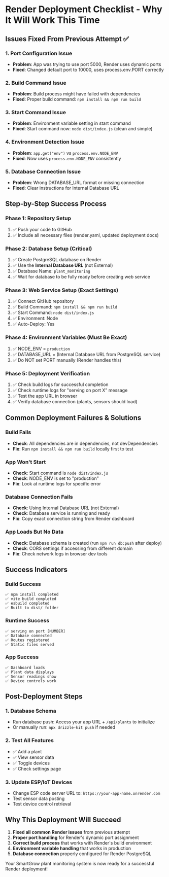 # Render Deployment Checklist - Why It Will Work This Time

## Issues Fixed From Previous Attempt ✅

### 1. Port Configuration Issue
- **Problem**: App was trying to use port 5000, Render uses dynamic ports
- **Fixed**: Changed default port to 10000, uses process.env.PORT correctly

### 2. Build Command Issue
- **Problem**: Build process might have failed with dependencies
- **Fixed**: Proper build command: `npm install && npm run build`

### 3. Start Command Issue
- **Problem**: Environment variable setting in start command
- **Fixed**: Start command now: `node dist/index.js` (clean and simple)

### 4. Environment Detection Issue
- **Problem**: `app.get("env")` vs `process.env.NODE_ENV`
- **Fixed**: Now uses `process.env.NODE_ENV` consistently

### 5. Database Connection Issue
- **Problem**: Wrong DATABASE_URL format or missing connection
- **Fixed**: Clear instructions for Internal Database URL

## Step-by-Step Success Process

### Phase 1: Repository Setup
1. ✅ Push your code to GitHub
2. ✅ Include all necessary files (render.yaml, updated deployment docs)

### Phase 2: Database Setup (Critical)
1. ✅ Create PostgreSQL database on Render
2. ✅ Use the **Internal Database URL** (not External)
3. ✅ Database Name: `plant_monitoring`
4. ✅ Wait for database to be fully ready before creating web service

### Phase 3: Web Service Setup (Exact Settings)
1. ✅ Connect GitHub repository
2. ✅ Build Command: `npm install && npm run build`
3. ✅ Start Command: `node dist/index.js`
4. ✅ Environment: Node
5. ✅ Auto-Deploy: Yes

### Phase 4: Environment Variables (Must Be Exact)
1. ✅ NODE_ENV = `production`
2. ✅ DATABASE_URL = (Internal Database URL from PostgreSQL service)
3. ✅ Do NOT set PORT manually (Render handles this)

### Phase 5: Deployment Verification
1. ✅ Check build logs for successful completion
2. ✅ Check runtime logs for "serving on port X" message
3. ✅ Test the app URL in browser
4. ✅ Verify database connection (plants, sensors should load)

## Common Deployment Failures & Solutions

### Build Fails
- **Check**: All dependencies are in dependencies, not devDependencies
- **Fix**: Run `npm install && npm run build` locally first to test

### App Won't Start
- **Check**: Start command is `node dist/index.js`
- **Check**: NODE_ENV is set to "production"
- **Fix**: Look at runtime logs for specific error

### Database Connection Fails
- **Check**: Using Internal Database URL (not External)
- **Check**: Database service is running and ready
- **Fix**: Copy exact connection string from Render dashboard

### App Loads But No Data
- **Check**: Database schema is created (run `npm run db:push` after deploy)
- **Check**: CORS settings if accessing from different domain
- **Fix**: Check network logs in browser dev tools

## Success Indicators

### Build Success
```
✅ npm install completed
✅ vite build completed  
✅ esbuild completed
✅ Built to dist/ folder
```

### Runtime Success
```
✅ serving on port [NUMBER]
✅ Database connected
✅ Routes registered
✅ Static files served
```

### App Success
```
✅ Dashboard loads
✅ Plant data displays
✅ Sensor readings show
✅ Device controls work
```

## Post-Deployment Steps

### 1. Database Schema
- Run database push: Access your app URL + `/api/plants` to initialize
- Or manually run: `npx drizzle-kit push` if needed

### 2. Test All Features
- ✅ Add a plant
- ✅ View sensor data
- ✅ Toggle devices
- ✅ Check settings page

### 3. Update ESP/IoT Devices
- Change ESP code server URL to: `https://your-app-name.onrender.com`
- Test sensor data posting
- Test device control retrieval

## Why This Deployment Will Succeed

1. **Fixed all common Render issues** from previous attempt
2. **Proper port handling** for Render's dynamic port assignment
3. **Correct build process** that works with Render's build environment
4. **Environment variable handling** that works in production
5. **Database connection** properly configured for Render PostgreSQL

Your SmartGrow plant monitoring system is now ready for a successful Render deployment!